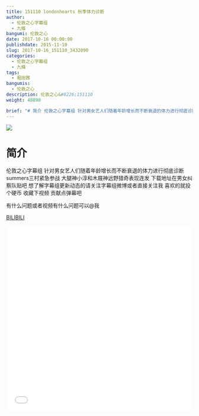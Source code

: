 ```yaml
---
title: 151110 londonhearts 秋季体力诊断
author: 
  - 伦敦之心字幕组
  - 九條
bangumi: 伦敦之心
date: 2017-10-16 00:00:00
publishdate: 2015-11-10
slug: 2017-10-16_151110_3432090
categories: 
  - 伦敦之心字幕组
  - 九條
tags: 
  - 堀田茜
bangumis: 
  - 伦敦之心
description: 伦敦之心&#8226;151110
weight: 48890

brief: "# 简介 伦敦之心字幕组 针对男女艺人们随着年龄增长而不断衰退的体力进行彻底诊断 summers三村紧急参战 大腿神小淳和木屐神远野猎奇表现连发 下载地址在男女纠察队贴吧 想了解字幕组更新动态的请关注字幕组微博或者直接关注我 喜欢的就投个硬币 收藏下视频 贡献点弹幕吧 有什么问题或者视频有什么问题可以@我"
---
```


![](https://i.imgur.com/GZIW3BW.jpg)

# 简介  
伦敦之心字幕组 针对男女艺人们随着年龄增长而不断衰退的体力进行彻底诊断 summers三村紧急参战 大腿神小淳和木屐神远野猎奇表现连发 下载地址在男女纠察队贴吧 想了解字幕组更新动态的请关注字幕组微博或者直接关注我 喜欢的就投个硬币 收藏下视频 贡献点弹幕吧


有什么问题或者视频有什么问题可以@我

  [BILIBILI](https://www.bilibili.com/video/av3432090/)


<div class="vcontainer">  <iframe class='video' src="//www.bilibili.com/blackboard/player.html?aid=3432090" width="100%" height="500" frameborder="0" allowfullscreen="allowfullscreen"></iframe></div>
